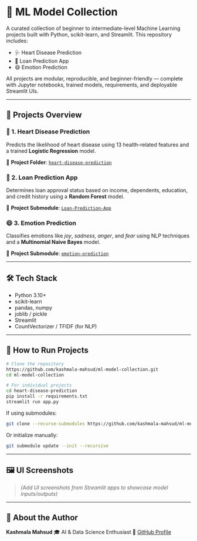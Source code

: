 # 🤖 ML Model Collection

A curated collection of beginner to intermediate-level Machine Learning projects built with Python, scikit-learn, and Streamlit. This repository includes:

* 🩺 Heart Disease Prediction
* 🏦 Loan Prediction App
* 😄 Emotion Prediction

All projects are modular, reproducible, and beginner-friendly — complete with Jupyter notebooks, trained models, requirements, and deployable Streamlit UIs.

---

## 📁 Projects Overview

### 💓 1. Heart Disease Prediction

Predicts the likelihood of heart disease using 13 health-related features and a trained **Logistic Regression** model.

🔗 **Project Folder**: [`heart-disease-prediction`](https://github.com/kashmala-mahsud/ml-model-collection/tree/main/heart-disease-prediction)

### 🏦 2. Loan Prediction App

Determines loan approval status based on income, dependents, education, and credit history using a **Random Forest** model.

🔗 **Project Submodule**: [`Loan-Prediction-App`](https://github.com/kashmala-mahsud/Loan-Prediction-App)

### 😄 3. Emotion Prediction

Classifies emotions like *joy*, *sadness*, *anger*, and *fear* using NLP techniques and a **Multinomial Naive Bayes** model.

🔗 **Project Submodule**: [`emotion-prediction`](https://github.com/kashmala-mahsud/emotion-prediction)

---

## 🛠 Tech Stack

* Python 3.10+
* scikit-learn
* pandas, numpy
* joblib / pickle
* Streamlit
* CountVectorizer / TFIDF (for NLP)

---

## 🚀 How to Run Projects

```bash
# Clone the repository
https://github.com/kashmala-mahsud/ml-model-collection.git
cd ml-model-collection

# For individual projects
cd heart-disease-prediction
pip install -r requirements.txt
streamlit run app.py
```

If using submodules:

```bash
git clone --recurse-submodules https://github.com/kashmala-mahsud/ml-model-collection.git
```

Or initialize manually:

```bash
git submodule update --init --recursive
```

---

## 🖼️ UI Screenshots

> *(Add UI screenshots from Streamlit apps to showcase model inputs/outputs)*

---

## 🙋 About the Author

**Kashmala Mahsud**
🎓 AI & Data Science Enthusiast
🔗 [GitHub Profile](https://github.com/kashmala-mahsud)

